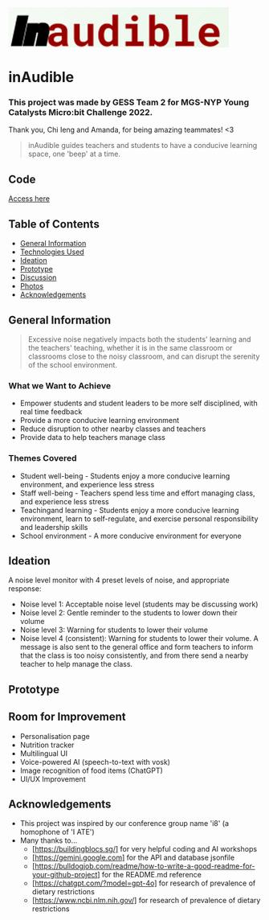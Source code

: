 ![Logo](https://github.com/pohss-com-sg/inaudible/blob/main/image.png)

# inAudible
### This project was made by GESS Team 2 for MGS-NYP Young Catalysts Micro:bit Challenge 2022. 
Thank you, Chi Ieng and Amanda, for being amazing teammates! <3
> inAudible guides teachers and students to have a conducive learning space, one 'beep' at a time.

## Code
[Access here](https://makecode.microbit.org/77137-70565-82481-95735)

## Table of Contents
* [General Information](#general-information)
* [Technologies Used](#technologies-used)
* [Ideation](#ideation)
* [Prototype](#prototype)
* [Discussion](#discussion)
* [Photos](#photos)
* [Acknowledgements](#acknowledgements)

## General Information
> Excessive noise negatively impacts both the students' learning and the teachers' teaching, whether it is in the same classroom or classrooms close to the noisy classroom, and can disrupt the serenity of the school environment.

### What we Want to Achieve
- Empower students and student leaders to be more self disciplined, with real time feedback
- Provide a more conducive learning environment
- Reduce disruption to other nearby classes and teachers
- Provide data to help teachers manage class

### Themes Covered
- Student well-being - Students enjoy a more conducive learning environment, and experience less stress
- Staff well-being - Teachers spend less time and effort managing class, and experience less stress
- Teachingand learning - Students enjoy a more conducive learning environment, learn to self-regulate, and exercise personal responsibility and leadership skills
- School environment - A more conducive environment for everyone

## Ideation
A noise level monitor with 4 preset levels of noise, and appropriate response:
* Noise level 1: Acceptable noise level (students may be discussing work)
* Noise level 2: Gentle reminder to the students to lower down their volume
* Noise level 3: Warning for students to lower their volume
* Noise level 4 (consistent): Warning for students to lower their volume. A message is also sent to the general office and form teachers to inform that the class is too noisy consistently, and from there send a nearby teacher to help manage the class.

## Prototype
## Room for Improvement
- Personalisation page
- Nutrition tracker
- Multilingual UI
- Voice-powered AI (speech-to-text with vosk)
- Image recognition of food items (ChatGPT)
- UI/UX Improvement


## Acknowledgements
- This project was inspired by our conference group name 'i8' (a homophone of 'I ATE')
- Many thanks to...
  - [https://buildingblocs.sg/] for very helpful coding and AI workshops
  - [https://gemini.google.com] for the API and database jsonfile
  - [https://bulldogjob.com/readme/how-to-write-a-good-readme-for-your-github-project] for the README.md reference
  - [https://chatgpt.com/?model=gpt-4o] for research of prevalence of dietary restrictions
  - [https://www.ncbi.nlm.nih.gov/] for research of prevalence of dietary restrictions
